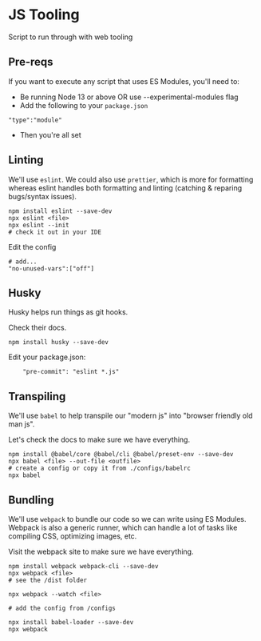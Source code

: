 # JS Tooling

Script to run through with web tooling

## Pre-reqs

If you want to execute any script that uses ES Modules, you'll need to:

- Be running Node 13 or above OR use --experimental-modules flag
- Add the following to your `package.json`

```
"type":"module"
```

- Then you're all set

## Linting

We'll use `eslint`. We could also use `prettier`, which is more for formatting whereas eslint handles both formatting and linting (catching & reparing bugs/syntax issues).

```
npm install eslint --save-dev
npx eslint <file>
npx eslint --init
# check it out in your IDE
```

Edit the config

```
# add...
"no-unused-vars":["off"]
```

## Husky

Husky helps run things as git hooks.

Check their docs.

```
npm install husky --save-dev
```

Edit your package.json:

```
	"pre-commit": "eslint *.js"
```

## Transpiling

We'll use `babel` to help transpile our "modern js" into "browser friendly old man js".

Let's check the docs to make sure we have everything.

```
npm install @babel/core @babel/cli @babel/preset-env --save-dev
npx babel <file> --out-file <outfile>
# create a config or copy it from ./configs/babelrc
npx babel
```

## Bundling

We'll use `webpack` to bundle our code so we can write using ES Modules. Webpack is also a generic runner, which can handle a lot of tasks like compiling CSS, optimizing images, etc.

Visit the webpack site to make sure we have everything.

```
npm install webpack webpack-cli --save-dev
npx webpack <file>
# see the /dist folder

npx webpack --watch <file>

# add the config from /configs

npx install babel-loader --save-dev
npx webpack
```
